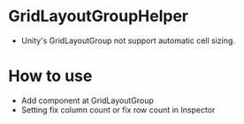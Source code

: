 # GridLayoutGroupHelper
- Unity's GridLayoutGroup not support automatic cell sizing.


# How to use
- Add component at GridLayoutGroup
- Setting fix column count or fix row count in Inspector